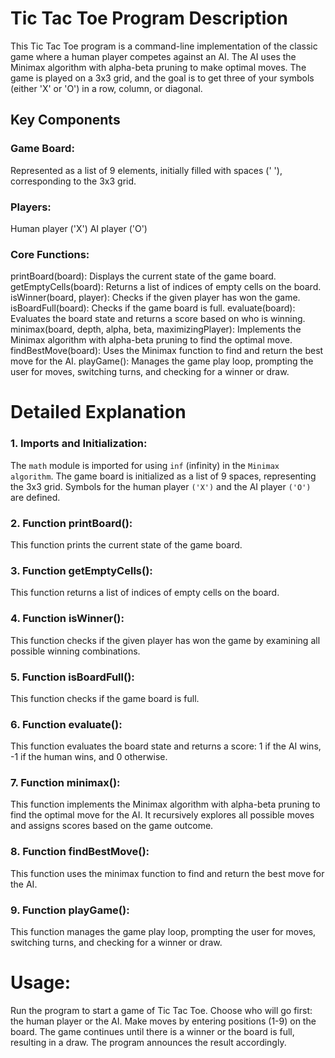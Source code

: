 # Tic Tac Toe Program Description
This Tic Tac Toe program is a command-line implementation of the classic game where a human player competes against an AI. The AI uses the Minimax algorithm with alpha-beta pruning to make optimal moves. The game is played on a 3x3 grid, and the goal is to get three of your symbols (either 'X' or 'O') in a row, column, or diagonal.

## Key Components
### Game Board:
Represented as a list of 9 elements, initially filled with spaces (' '), corresponding to the 3x3 grid.

### Players:
Human player ('X')
AI player ('O')

### Core Functions:
printBoard(board): Displays the current state of the game board.
getEmptyCells(board): Returns a list of indices of empty cells on the board.
isWinner(board, player): Checks if the given player has won the game.
isBoardFull(board): Checks if the game board is full.
evaluate(board): Evaluates the board state and returns a score based on who is winning.
minimax(board, depth, alpha, beta, maximizingPlayer): Implements the Minimax algorithm with alpha-beta pruning to find the optimal move.
findBestMove(board): Uses the Minimax function to find and return the best move for the AI.
playGame(): Manages the game play loop, prompting the user for moves, switching turns, and checking for a winner or draw.

# Detailed Explanation

### 1. Imports and Initialization:
The `math` module is imported for using `inf` (infinity) in the `Minimax algorithm`.
The game board is initialized as a list of 9 spaces, representing the 3x3 grid.
Symbols for the human player `('X')` and the AI player `('O')` are defined.

### 2. Function printBoard():
This function prints the current state of the game board.

### 3. Function getEmptyCells():
This function returns a list of indices of empty cells on the board.

### 4. Function isWinner():
This function checks if the given player has won the game by examining all possible winning combinations.

### 5. Function isBoardFull():
This function checks if the game board is full.

### 6. Function evaluate():
This function evaluates the board state and returns a score: 1 if the AI wins, -1 if the human wins, and 0 otherwise.

### 7. Function minimax():
This function implements the Minimax algorithm with alpha-beta pruning to find the optimal move for the AI. It recursively explores all possible moves and assigns scores based on the game outcome.

### 8. Function findBestMove():
This function uses the minimax function to find and return the best move for the AI.

### 9. Function playGame():
This function manages the game play loop, prompting the user for moves, switching turns, and checking for a winner or draw.

# Usage:
Run the program to start a game of Tic Tac Toe.
Choose who will go first: the human player or the AI.
Make moves by entering positions (1-9) on the board.
The game continues until there is a winner or the board is full, resulting in a draw. The program announces the result accordingly.
